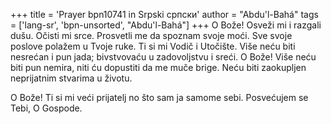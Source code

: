 +++
title = 'Prayer bpn10741 in Srpski српски'
author = "Abdu'l-Bahá"
tags = ['lang-sr', 'bpn-unsorted', "Abdu'l-Bahá"]
+++
O Bože! Osveži mi i razgali dušu. Očisti mi srce. Prosvetli me da spoznam svoje moći. Sve svoje poslove polažem u Tvoje ruke. Ti si mi Vodič i Utočište. Više neću biti nesrećan i pun jada; bivstvovaću u zadovoljstvu i sreći. O Bože! Više neću biti pun nemira, niti ću dopustiti da me muče brige. Neću biti zaokupljen neprijatnim stvarima u životu.

O Bože! Ti si mi veći prijatelj no što sam ja samome sebi. Posvećujem se Tebi, O Gospode.
